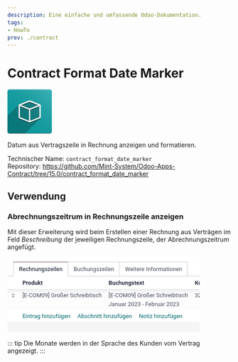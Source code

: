 ```yaml
---
description: Eine einfache und umfassende Odoo-Dokumentation.
tags:
- HowTo
prev: ./contract
---
```

# Contract Format Date Marker
![icon_oms_box](assets/icon_oms_box.png)

Datum aus Vertragszeile in Rechnung anzeigen und formatieren.

Technischer Name: `contract_format_date_marker`\
Repository: <https://github.com/Mint-System/Odoo-Apps-Contract/tree/15.0/contract_format_date_marker>

## Verwendung

### Abrechnungszeitrum in Rechnungszeile anzeigen

Mit dieser Erweiterung wird beim Erstellen einer Rechnung aus Verträgen im Feld *Beschreibung* der jeweiligen Rechnungszeile, der Abrechnungszeitrum angefügt.

![](assets/Contract%20Format%20Date%20Marker.png)

::: tip
Die Monate werden in der Sprache des Kunden vom Vertrag angezeigt.
:::